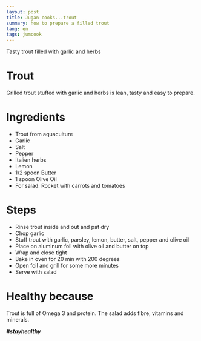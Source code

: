 ```yaml
---
layout: post
title: Jugan cooks...trout
summary: how to prepare a filled trout
lang: en
tags: jumcook
---
```


<div class="message">
Tasty trout filled with garlic and herbs
</div>

# Trout
Grilled trout stuffed with garlic and herbs is lean, tasty and easy to prepare.

# Ingredients
- Trout from aquaculture
- Garlic
- Salt
- Pepper
- Italien herbs
- Lemon
- 1/2 spoon Butter
- 1 spoon Olive Oil
- For salad: Rocket with carrots and tomatoes

# Steps
- Rinse trout inside and out and pat dry
- Chop garlic
- Stuff trout with garlic, parsley, lemon, butter, salt, pepper and olive oil
- Place on aluminum foil with olive oil and butter on top
- Wrap and close tight
- Bake in oven for 20 min with 200 degrees
- Open foil and grill for some more minutes
- Serve with salad

# Healthy because
Trout is full of Omega 3 and protein.
The salad adds fibre, vitamins and minerals.

_**#stayhealthy**_
